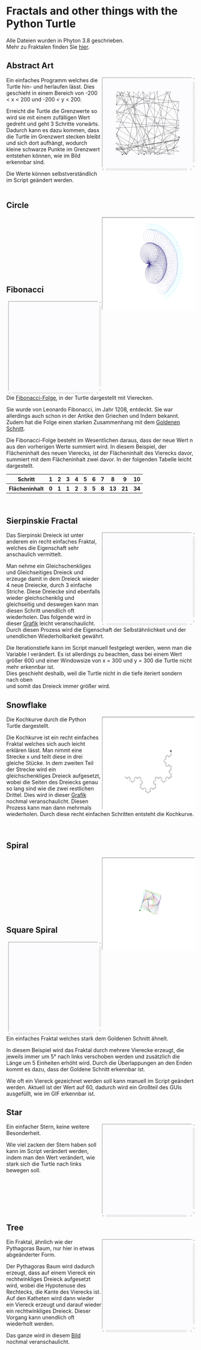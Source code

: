 # Fractals and other things with the Python Turtle
Alle Dateien wurden in Phyton 3.8 geschrieben.
</br>
Mehr zu Fraktalen finden Sie [hier](https://de.wikipedia.org/wiki/Fraktal).

## Abstract Art
<img align="right"  src="Image/Abstract-Art.gif" width="250" height="250">
Ein einfaches Programm welches die Turtle hin- und herlaufen lässt. Dies geschieht in einem Bereich von -200 < x < 200 und -200 < y < 200.
</br>

Erreicht die Turtle die Grenzwerte so wird sie mit einem zufälligen Wert gedreht und geht 3 Schritte vorwärts. Dadurch kann es dazu kommen, dass die Turtle im Grenzwert stecken bleibt und sich dort aufhängt, wodurch kleine schwarze Punkte im Grenzwert entstehen können, wie im Bild erkennbar sind.
</br>

Die Werte können selbstverständlich im Script geändert werden.
</br>
</br>

## Circle
<img align="right" src="Image/circle.gif" width="250" height="250">

</br>
</br>
</br>
</br>
</br>
</br>
</br>
</br>
</br>

## Fibonacci
<img align="right" src="Image/Fibonacci-Turtle.gif" width="250" height="250">

Die [Fibonacci-Folge](https://de.wikipedia.org/wiki/Fibonacci-Folge), in der Turtle dargestellt mit Vierecken.
</br>

Sie wurde von Leonardo Fibonacci, im Jahr 1208, entdeckt. Sie war allerdings auch schon in der Antike den Griechen und Indern bekannt. Zudem hat die Folge einen starken Zusammenhang mit dem [Goldenen Schnitt](https://de.wikipedia.org/wiki/Goldener_Schnitt).
</br>

Die Fibonacci-Folge besteht im Wesentlichen daraus, dass der neue Wert n aus den vorherigen Werte summiert wird. In diesem Beispiel, der Flächeninhalt des neuen Vierecks, ist der Flächeninhalt des Vierecks davor, summiert mit dem Flächeninhalt zwei davor. In der folgenden Tabelle leicht dargestellt.
<table>
  <tr>
    <th>Schritt</th>
    <th>1</th>
    <th>2</th>
    <th>3</th>
    <th>4</th>
    <th>5</th>
    <th>6</th>
    <th>7</th>
    <th>8</th>
    <th>9</th>
    <th>10</th>
  </tr>
  <tr>
    <th>Flächeninhalt</th>
    <th>0</th>
    <th>1</th>
    <th>1</th>
    <th>2</th>
    <th>3</th>
    <th>5</th>
    <th>8</th>
    <th>13</th>
    <th>21</th>
    <th>34</th>
  </tr>
</table>
</br>

## Sierpinskie Fractal
<img align="right" src="Image/Sierpinski-fractal.gif" width="250" height="250">

Das Sierpinski Dreieck ist unter anderem ein recht einfaches Fraktal, welches die Eigenschaft sehr anschaulich vermittelt.
</br>

Man nehme ein Gleichschenkliges und Gleichseitiges Dreieck und erzeuge damit in dem Dreieck wieder 4 neue Dreiecke, durch 3 einfache Striche. Diese Dreiecke sind ebenfalls wieder gleichschenklig und gleichseitig und deswegen kann man diesen Schritt unendlich oft wiederholen. Das folgende wird in dieser [Grafik](https://upload.wikimedia.org/wikipedia/commons/2/27/SierpinskiTriangle-ani-0-7.gif) leicht veranschaulicht. Durch diesen Prozess wird die Eigenschaft der Selbstähnlichkeit und der unendlichen Wiederholbarkeit gewährt.
</br>

Die Iterationstiefe kann im Script manuell festgelegt werden, wenn man die Variable l verändert. Es ist allerdings zu beachten, dass bei einem Wert größer 600 und einer Windowsize von x = 300 und y = 300 die Turtle nicht mehr erkennbar ist. </br>
Dies geschieht deshalb, weil die Turtle nicht in die tiefe iteriert sondern nach oben </br> und somit das Dreieck immer größer wird.

## Snowflake
<img align="right" src="Image/snowflake.gif" width="250" height="250">

Die Kochkurve durch die Python Turtle dargestellt.
</br>

Die Kochkurve ist ein recht einfaches Fraktal welches sich auch leicht erklären lässt. Man nimmt eine Strecke x und teilt diese in drei gleiche Stücke. In dem zweiten Teil der Strecke wird ein gleichschenkliges Dreieck aufgesetzt, wobei die Seiten des Dreiecks genau so lang sind wie die zwei restlichen Drittel. Dies wird in dieser [Grafik](https://upload.wikimedia.org/wikipedia/commons/6/6f/How_to_make_Koch_curve.svg) nochmal veranschaulicht. Diesen Prozess kann man dann mehrmals wiederholen. Durch diese recht einfachen Schritten entsteht die Kochkurve. 
</br>
</br>
</br>


## Spiral
<img align="right" src="Image/spiral.gif" width="250" height="250">

</br>
</br>
</br>
</br>
</br>
</br>
</br>
</br>
</br>

## Square Spiral
<img align="right" src="Image/Square-Spiral.gif" width="250" height="250">

Ein einfaches Fraktal welches stark dem Goldenen Schnitt ähnelt.
</br>

In diesem Beispiel wird das Fraktal durch mehrere Vierecke erzeugt, die jeweils immer um 5° nach links verschoben werden und zusätzlich die Länge um 5 Einheiten erhöht wird. Durch die Überlappungen an den Enden kommt es dazu, dass der Goldene Schnitt erkennbar ist.
</br>

Wie oft ein Viereck gezeichnet werden soll kann manuell im Script geändert werden. Aktuell ist der Wert auf 60, dadurch wird ein Großteil des GUIs ausgefüllt, wie im GIF erkennbar ist.
</br>

## Star
<img align="right" src="Image/Star.gif" width="250" height="250">

Ein einfacher Stern, keine weitere Besonderheit.
</br>

Wie viel zacken der Stern haben soll kann im Script verändert werden, indem man den Wert verändert, wie stark sich die Turtle nach links bewegen soll.
</br>
</br>
</br>
</br>
</br>
</br>
</br>

## Tree
<img align="right" src="Image/Tree.gif" width="250" height="250">
Ein Fraktal, ähnlich wie der Pythagoras Baum, nur hier in etwas abgeänderter Form.
</br>

Der Pythagoras Baum wird dadurch erzeugt, dass auf einem Viereck ein rechtwinkliges Dreieck aufgesetzt wird, wobei die Hypotenuse des Rechtecks, die Kante des Vierecks ist. Auf den Katheten wird dann wieder ein Viereck erzeugt und darauf wieder ein rechtwinkliges Dreieck. Dieser Vorgang kann unendlich oft wiederholt werden. 

Das ganze wird in diesem [Bild](https://upload.wikimedia.org/wikipedia/commons/b/b9/Pythagoras_tree_construct_5of5.png) nochmal veranschaulicht.
